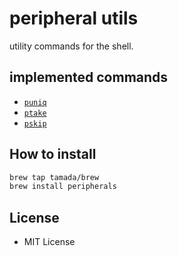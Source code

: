 # peripheral utils

utility commands for the shell.

## implemented commands

* [`puniq`](puniq)
* [`ptake`](ptake)
* [`pskip`](pskip)

## How to install

```sh
brew tap tamada/brew
brew install peripherals
```

## License

* MIT License
